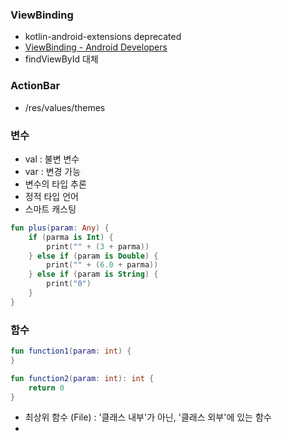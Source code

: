 
### ViewBinding
- kotlin-android-extensions deprecated
- [ViewBinding - Android Developers](https://developer.android.com/topic/libraries/view-binding?hl=ko)
- findViewById 대체

### ActionBar
- /res/values/themes

### 변수
- val : 불변 변수
- var : 변경 가능
- 변수의 타입 추론
- 정적 타입 언어
- 스마트 캐스팅
```kotlin
fun plus(param: Any) {
	if (parma is Int) {
		print("" + (3 + parma))
	} else if (param is Double) {
		print("" + (6.0 + parma))
	} else if (param is String) {
		print("0")
	}
}
```


### 함수
```kotlin
fun function1(param: int) {
}

fun function2(param: int): int {
	return 0
}
```
- 최상위 함수 (File) : '클래스 내부'가 아닌, '클래스 외부'에 있는 함수
- 